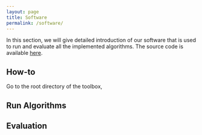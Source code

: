 ```yaml
---
layout: page
title: Software
permalink: /software/
---
```


In this section, we will give detailed introduction of our software that is used to run and evaluate all the implemented algorithms. The source code is available [here](https://github.com/imkaywu/3DRecon_Algo_Eval).

## How-to
Go to the root directory of the toolbox, 

## Run Algorithms


## Evaluation
